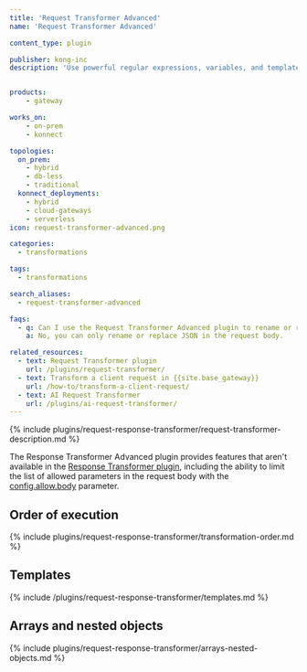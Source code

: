 ```yaml
---
title: 'Request Transformer Advanced'
name: 'Request Transformer Advanced'

content_type: plugin

publisher: kong-inc
description: 'Use powerful regular expressions, variables, and templates to transform API requests'


products:
    - gateway

works_on:
    - on-prem
    - konnect

topologies:
  on_prem:
    - hybrid
    - db-less
    - traditional
  konnect_deployments:
    - hybrid
    - cloud-gateways
    - serverless
icon: request-transformer-advanced.png

categories:
  - transformations

tags:
  - transformations

search_aliases:
  - request-transformer-advanced

faqs:
  - q: Can I use the Request Transformer Advanced plugin to rename or replace XML in the request body?
    a: No, you can only rename or replace JSON in the request body.

related_resources:
  - text: Request Transformer plugin
    url: /plugins/request-transformer/
  - text: Transform a client request in {{site.base_gateway}}
    url: /how-to/transform-a-client-request/
  - text: AI Request Transformer
    url: /plugins/ai-request-transformer/
---
```


{% include plugins/request-response-transformer/request-transformer-description.md %}

The Response Transformer Advanced plugin provides features that aren't available in the [Response Transformer plugin](/plugins/response-transformer/), including the ability to limit the list of allowed parameters in the request body with the [config.allow.body](./reference/#schema--config-allow-body) parameter.

## Order of execution

{% include plugins/request-response-transformer/transformation-order.md %}

## Templates

{% include /plugins/request-response-transformer/templates.md %}

## Arrays and nested objects

{% include plugins/request-response-transformer/arrays-nested-objects.md %}